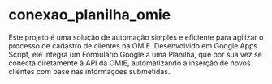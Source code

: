 # conexao_planilha_omie
Este projeto é uma solução de automação simples e eficiente para agilizar o processo de cadastro de clientes na OMIE. Desenvolvido em Google Apps Script, ele integra um Formulário Google a uma Planilha, que por sua vez se conecta diretamente à API da OMIE, automatizando a inserção de novos clientes com base nas informações submetidas.
